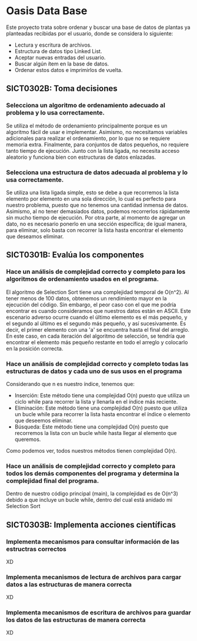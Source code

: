 # Oasis Data Base
Este proyecto trata sobre ordenar y buscar una base de datos de plantas ya planteadas recibidas por el usuario, donde se considera lo siguiente:

- Lectura y escritura de archivos.
- Estructura de datos tipo Linked List.
- Aceptar nuevas entradas del usuario.
- Buscar algún ítem en la base de datos.
- Ordenar estos datos e imprimirlos de vuelta.

## SICT0302B: Toma decisiones
### Selecciona un algoritmo de ordenamiento adecuado al problema y lo usa correctamente.
Se utiliza el método de ordenamiento principalmente porque es un algoritmo fácil de usar e implementar. Asimismo, no necesitamos variables adicionales para realizar el ordenamiento, por lo que no se requiere memoria extra. Finalmente, para conjuntos de datos pequeños, no requiere tanto tiempo de ejecución. Junto con la lista ligada, no necesita acceso aleatorio y funciona bien con estructuras de datos enlazadas.

### Selecciona una estructura de datos adecuada al problema y lo usa correctamente.
Se utiliza una lista ligada simple, esto se debe a que recorremos la lista elemento por elemento en una sola dirección, lo cual es perfecto para nuestro problema, puesto que no tenemos una cantidad inmensa de datos. Asimismo, al no tener demasiados datos, podemos recorrerlos rápidamente sin mucho tiempo de ejecución. Por otra parte, al momento de agregar un dato, no es necesario ponerlo en una sección específica; de igual manera, para eliminar, solo basta con recorrer la lista hasta encontrar el elemento que deseamos eliminar.

## SICT0301B: Evalúa los componentes
### Hace un análisis de complejidad correcto y completo para los algoritmos de ordenamiento usados en el programa.
El algoritmo de Selection Sort tiene una complejidad temporal de O(n^2). Al tener menos de 100 datos, obtenemos un rendimiento mayor en la ejecución del código. Sin embargo, el peor caso con el que me podría encontrar es cuando consideramos que nuestros datos están en ASCII. Este escenario adverso ocurre cuando el último elemento es el más pequeño, y el segundo al último es el segundo más pequeño, y así sucesivamente. Es decir, el primer elemento con una 'a' se encuentra hasta el final del arreglo. En este caso, en cada iteración del algoritmo de selección, se tendría que encontrar el elemento más pequeño restante en todo el arreglo y colocarlo en la posición correcta.

### Hace un análisis de complejidad correcto y completo todas las estructuras de datos y cada uno de sus usos en el programa
Considerando que n es nuestro índice, tenemos que:
- Inserción: Este método tiene una complejidad O(n) puesto que utiliza un ciclo while para recorrer la lista y llenarla en el índice más reciente.
- Eliminación: Este método tiene una complejidad O(n) puesto que utiliza un bucle while para recorrer la lista hasta encontrar el índice o elemento que deseemos eliminar.
- Búsqueda: Este método tiene una complejidad O(n) puesto que recorremos la lista con un bucle while hasta llegar al elemento que queremos.
  
Como podemos ver, todos nuestros métodos tienen complejidad O(n).

### Hace un análisis de complejidad correcto y completo para todos los demás componentes del programa y determina la complejidad final del programa.
Dentro de nuestro código principal (main), la complejidad es de O(n^3) debido a que incluye un bucle while, dentro del cual está anidado mi Selection Sort

## SICT0303B: Implementa acciones científicas
### Implementa mecanismos para consultar información de las estructras correctos
XD

### Implementa mecanismos de lectura de archivos para cargar datos a las estructuras de manera correcta
XD

### Implementa mecanismos de escritura de archivos para guardar los datos de las estructuras de manera correcta
XD




